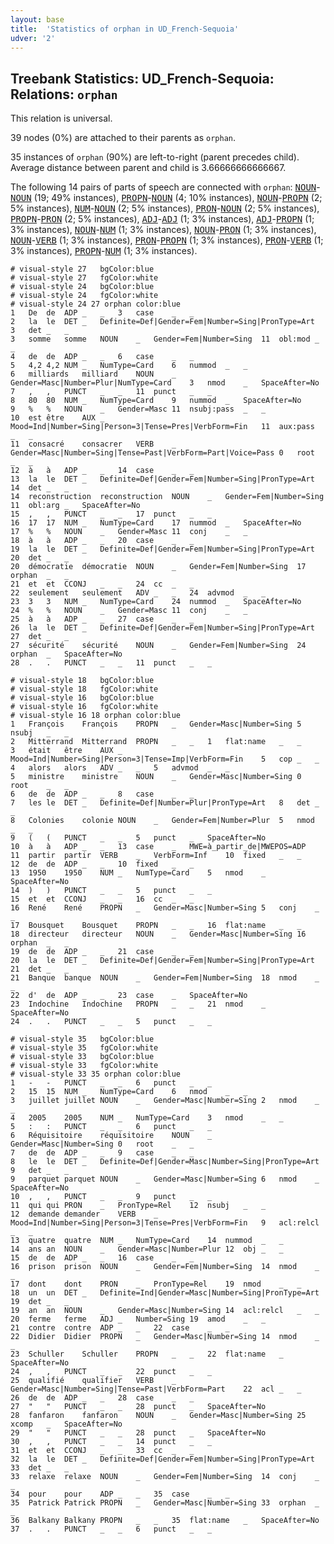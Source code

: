 ```yaml
---
layout: base
title:  'Statistics of orphan in UD_French-Sequoia'
udver: '2'
---
```


## Treebank Statistics: UD_French-Sequoia: Relations: `orphan`

This relation is universal.

39 nodes (0%) are attached to their parents as `orphan`.

35 instances of `orphan` (90%) are left-to-right (parent precedes child).
Average distance between parent and child is 3.66666666666667.

The following 14 pairs of parts of speech are connected with `orphan`: <tt><a href="fr_sequoia-pos-NOUN.html">NOUN</a></tt>-<tt><a href="fr_sequoia-pos-NOUN.html">NOUN</a></tt> (19; 49% instances), <tt><a href="fr_sequoia-pos-PROPN.html">PROPN</a></tt>-<tt><a href="fr_sequoia-pos-NOUN.html">NOUN</a></tt> (4; 10% instances), <tt><a href="fr_sequoia-pos-NOUN.html">NOUN</a></tt>-<tt><a href="fr_sequoia-pos-PROPN.html">PROPN</a></tt> (2; 5% instances), <tt><a href="fr_sequoia-pos-NUM.html">NUM</a></tt>-<tt><a href="fr_sequoia-pos-NOUN.html">NOUN</a></tt> (2; 5% instances), <tt><a href="fr_sequoia-pos-PRON.html">PRON</a></tt>-<tt><a href="fr_sequoia-pos-NOUN.html">NOUN</a></tt> (2; 5% instances), <tt><a href="fr_sequoia-pos-PROPN.html">PROPN</a></tt>-<tt><a href="fr_sequoia-pos-PRON.html">PRON</a></tt> (2; 5% instances), <tt><a href="fr_sequoia-pos-ADJ.html">ADJ</a></tt>-<tt><a href="fr_sequoia-pos-ADJ.html">ADJ</a></tt> (1; 3% instances), <tt><a href="fr_sequoia-pos-ADJ.html">ADJ</a></tt>-<tt><a href="fr_sequoia-pos-PROPN.html">PROPN</a></tt> (1; 3% instances), <tt><a href="fr_sequoia-pos-NOUN.html">NOUN</a></tt>-<tt><a href="fr_sequoia-pos-NUM.html">NUM</a></tt> (1; 3% instances), <tt><a href="fr_sequoia-pos-NOUN.html">NOUN</a></tt>-<tt><a href="fr_sequoia-pos-PRON.html">PRON</a></tt> (1; 3% instances), <tt><a href="fr_sequoia-pos-NOUN.html">NOUN</a></tt>-<tt><a href="fr_sequoia-pos-VERB.html">VERB</a></tt> (1; 3% instances), <tt><a href="fr_sequoia-pos-PRON.html">PRON</a></tt>-<tt><a href="fr_sequoia-pos-PROPN.html">PROPN</a></tt> (1; 3% instances), <tt><a href="fr_sequoia-pos-PRON.html">PRON</a></tt>-<tt><a href="fr_sequoia-pos-VERB.html">VERB</a></tt> (1; 3% instances), <tt><a href="fr_sequoia-pos-PROPN.html">PROPN</a></tt>-<tt><a href="fr_sequoia-pos-NUM.html">NUM</a></tt> (1; 3% instances).


~~~ conllu
# visual-style 27	bgColor:blue
# visual-style 27	fgColor:white
# visual-style 24	bgColor:blue
# visual-style 24	fgColor:white
# visual-style 24 27 orphan	color:blue
1	De	de	ADP	_	_	3	case	_	_
2	la	le	DET	_	Definite=Def|Gender=Fem|Number=Sing|PronType=Art	3	det	_	_
3	somme	somme	NOUN	_	Gender=Fem|Number=Sing	11	obl:mod	_	_
4	de	de	ADP	_	_	6	case	_	_
5	4,2	4,2	NUM	_	NumType=Card	6	nummod	_	_
6	milliards	milliard	NOUN	_	Gender=Masc|Number=Plur|NumType=Card	3	nmod	_	SpaceAfter=No
7	,	,	PUNCT	_	_	11	punct	_	_
8	80	80	NUM	_	NumType=Card	9	nummod	_	SpaceAfter=No
9	%	%	NOUN	_	Gender=Masc	11	nsubj:pass	_	_
10	est	être	AUX	_	Mood=Ind|Number=Sing|Person=3|Tense=Pres|VerbForm=Fin	11	aux:pass	_	_
11	consacré	consacrer	VERB	_	Gender=Masc|Number=Sing|Tense=Past|VerbForm=Part|Voice=Pass	0	root	_	_
12	à	à	ADP	_	_	14	case	_	_
13	la	le	DET	_	Definite=Def|Gender=Fem|Number=Sing|PronType=Art	14	det	_	_
14	reconstruction	reconstruction	NOUN	_	Gender=Fem|Number=Sing	11	obl:arg	_	SpaceAfter=No
15	,	,	PUNCT	_	_	17	punct	_	_
16	17	17	NUM	_	NumType=Card	17	nummod	_	SpaceAfter=No
17	%	%	NOUN	_	Gender=Masc	11	conj	_	_
18	à	à	ADP	_	_	20	case	_	_
19	la	le	DET	_	Definite=Def|Gender=Fem|Number=Sing|PronType=Art	20	det	_	_
20	démocratie	démocratie	NOUN	_	Gender=Fem|Number=Sing	17	orphan	_	_
21	et	et	CCONJ	_	_	24	cc	_	_
22	seulement	seulement	ADV	_	_	24	advmod	_	_
23	3	3	NUM	_	NumType=Card	24	nummod	_	SpaceAfter=No
24	%	%	NOUN	_	Gender=Masc	11	conj	_	_
25	à	à	ADP	_	_	27	case	_	_
26	la	le	DET	_	Definite=Def|Gender=Fem|Number=Sing|PronType=Art	27	det	_	_
27	sécurité	sécurité	NOUN	_	Gender=Fem|Number=Sing	24	orphan	_	SpaceAfter=No
28	.	.	PUNCT	_	_	11	punct	_	_

~~~


~~~ conllu
# visual-style 18	bgColor:blue
# visual-style 18	fgColor:white
# visual-style 16	bgColor:blue
# visual-style 16	fgColor:white
# visual-style 16 18 orphan	color:blue
1	François	François	PROPN	_	Gender=Masc|Number=Sing	5	nsubj	_	_
2	Mitterrand	Mitterrand	PROPN	_	_	1	flat:name	_	_
3	était	être	AUX	_	Mood=Ind|Number=Sing|Person=3|Tense=Imp|VerbForm=Fin	5	cop	_	_
4	alors	alors	ADV	_	_	5	advmod	_	_
5	ministre	ministre	NOUN	_	Gender=Masc|Number=Sing	0	root	_	_
6	de	de	ADP	_	_	8	case	_	_
7	les	le	DET	_	Definite=Def|Number=Plur|PronType=Art	8	det	_	_
8	Colonies	colonie	NOUN	_	Gender=Fem|Number=Plur	5	nmod	_	_
9	(	(	PUNCT	_	_	5	punct	_	SpaceAfter=No
10	à	à	ADP	_	_	13	case	_	MWE=à_partir_de|MWEPOS=ADP
11	partir	partir	VERB	_	VerbForm=Inf	10	fixed	_	_
12	de	de	ADP	_	_	10	fixed	_	_
13	1950	1950	NUM	_	NumType=Card	5	nmod	_	SpaceAfter=No
14	)	)	PUNCT	_	_	5	punct	_	_
15	et	et	CCONJ	_	_	16	cc	_	_
16	René	René	PROPN	_	Gender=Masc|Number=Sing	5	conj	_	_
17	Bousquet	Bousquet	PROPN	_	_	16	flat:name	_	_
18	directeur	directeur	NOUN	_	Gender=Masc|Number=Sing	16	orphan	_	_
19	de	de	ADP	_	_	21	case	_	_
20	la	le	DET	_	Definite=Def|Gender=Fem|Number=Sing|PronType=Art	21	det	_	_
21	Banque	banque	NOUN	_	Gender=Fem|Number=Sing	18	nmod	_	_
22	d'	de	ADP	_	_	23	case	_	SpaceAfter=No
23	Indochine	Indochine	PROPN	_	_	21	nmod	_	SpaceAfter=No
24	.	.	PUNCT	_	_	5	punct	_	_

~~~


~~~ conllu
# visual-style 35	bgColor:blue
# visual-style 35	fgColor:white
# visual-style 33	bgColor:blue
# visual-style 33	fgColor:white
# visual-style 33 35 orphan	color:blue
1	-	-	PUNCT	_	_	6	punct	_	_
2	15	15	NUM	_	NumType=Card	6	nmod	_	_
3	juillet	juillet	NOUN	_	Gender=Masc|Number=Sing	2	nmod	_	_
4	2005	2005	NUM	_	NumType=Card	3	nmod	_	_
5	:	:	PUNCT	_	_	6	punct	_	_
6	Réquisitoire	réquisitoire	NOUN	_	Gender=Masc|Number=Sing	0	root	_	_
7	de	de	ADP	_	_	9	case	_	_
8	le	le	DET	_	Definite=Def|Gender=Masc|Number=Sing|PronType=Art	9	det	_	_
9	parquet	parquet	NOUN	_	Gender=Masc|Number=Sing	6	nmod	_	SpaceAfter=No
10	,	,	PUNCT	_	_	9	punct	_	_
11	qui	qui	PRON	_	PronType=Rel	12	nsubj	_	_
12	demande	demander	VERB	_	Mood=Ind|Number=Sing|Person=3|Tense=Pres|VerbForm=Fin	9	acl:relcl	_	_
13	quatre	quatre	NUM	_	NumType=Card	14	nummod	_	_
14	ans	an	NOUN	_	Gender=Masc|Number=Plur	12	obj	_	_
15	de	de	ADP	_	_	16	case	_	_
16	prison	prison	NOUN	_	Gender=Fem|Number=Sing	14	nmod	_	_
17	dont	dont	PRON	_	PronType=Rel	19	nmod	_	_
18	un	un	DET	_	Definite=Ind|Gender=Masc|Number=Sing|PronType=Art	19	det	_	_
19	an	an	NOUN	_	Gender=Masc|Number=Sing	14	acl:relcl	_	_
20	ferme	ferme	ADJ	_	Number=Sing	19	amod	_	_
21	contre	contre	ADP	_	_	22	case	_	_
22	Didier	Didier	PROPN	_	Gender=Masc|Number=Sing	14	nmod	_	_
23	Schuller	Schuller	PROPN	_	_	22	flat:name	_	SpaceAfter=No
24	,	,	PUNCT	_	_	22	punct	_	_
25	qualifié	qualifier	VERB	_	Gender=Masc|Number=Sing|Tense=Past|VerbForm=Part	22	acl	_	_
26	de	de	ADP	_	_	28	case	_	_
27	"	"	PUNCT	_	_	28	punct	_	SpaceAfter=No
28	fanfaron	fanfaron	NOUN	_	Gender=Masc|Number=Sing	25	xcomp	_	SpaceAfter=No
29	"	"	PUNCT	_	_	28	punct	_	SpaceAfter=No
30	,	,	PUNCT	_	_	14	punct	_	_
31	et	et	CCONJ	_	_	33	cc	_	_
32	la	le	DET	_	Definite=Def|Gender=Fem|Number=Sing|PronType=Art	33	det	_	_
33	relaxe	relaxe	NOUN	_	Gender=Fem|Number=Sing	14	conj	_	_
34	pour	pour	ADP	_	_	35	case	_	_
35	Patrick	Patrick	PROPN	_	Gender=Masc|Number=Sing	33	orphan	_	_
36	Balkany	Balkany	PROPN	_	_	35	flat:name	_	SpaceAfter=No
37	.	.	PUNCT	_	_	6	punct	_	_

~~~


